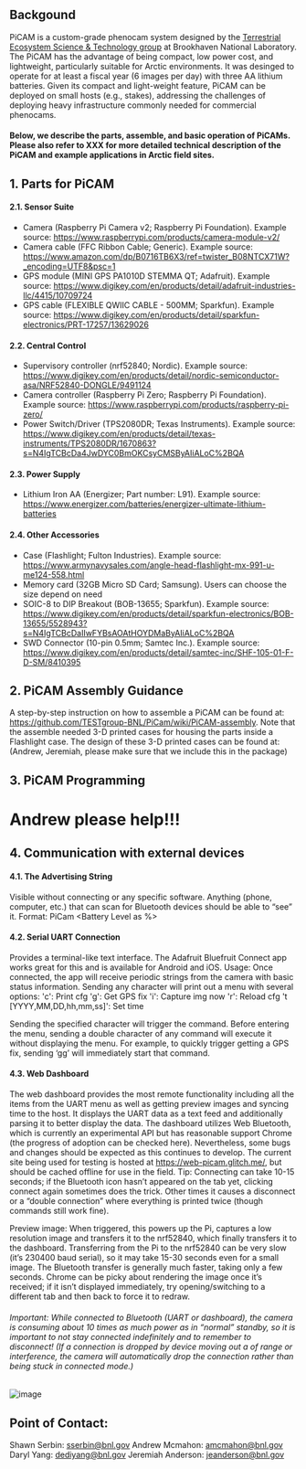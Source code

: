 ## Backgound
PiCAM is a custom-grade phenocam system designed by the [Terrestrial Ecosystem Science & Technology group](https://www.bnl.gov/envsci/testgroup/) at Brookhaven National Laboratory. The PiCAM has the advantage of being compact, low power cost, and lightweight, particularly suitable for Arctic environments. It was desinged to operate for at least a fiscal year (6 images per day) with three AA lithium batteries. Given its compact and light-weight feature, PiCAM can be deployed on small hosts (e.g., stakes), addressing the challenges of deploying heavy infrastructure commonly needed for commercial phenocams.

#### Below, we describe the parts, assemble, and basic operation of PiCAMs. Please also refer to XXX for more detailed technical description of the PiCAM and example applications in Arctic field sites. 

## 1. Parts for PiCAM
#### 2.1. Sensor Suite
* Camera (Raspberry Pi Camera v2; Raspberry Pi Foundation). Example source: https://www.raspberrypi.com/products/camera-module-v2/
* Camera cable (FFC Ribbon Cable; Generic). Example source: https://www.amazon.com/dp/B0716TB6X3/ref=twister_B08NTCX71W?_encoding=UTF8&psc=1
* GPS module (MINI GPS PA1010D STEMMA QT; Adafruit). Example source: https://www.digikey.com/en/products/detail/adafruit-industries-llc/4415/10709724
* GPS cable (FLEXIBLE QWIIC CABLE - 500MM; Sparkfun). Example source: https://www.digikey.com/en/products/detail/sparkfun-electronics/PRT-17257/13629026
#### 2.2. Central Control
* Supervisory controller (nrf52840; Nordic). Example source: https://www.digikey.com/en/products/detail/nordic-semiconductor-asa/NRF52840-DONGLE/9491124
* Camera controller (Raspberry Pi Zero; Raspberry Pi Foundation). Example source: https://www.raspberrypi.com/products/raspberry-pi-zero/
* Power Switch/Driver (TPS2080DR; Texas Instruments). Example source: https://www.digikey.com/en/products/detail/texas-instruments/TPS2080DR/1670863?s=N4IgTCBcDa4JwDYC0BmOKCsyCMSByAIiALoC%2BQA
#### 2.3. Power Supply
* Lithium Iron AA (Energizer; Part number: L91). Example source: https://www.energizer.com/batteries/energizer-ultimate-lithium-batteries
#### 2.4. Other Accessories
* Case (Flashlight; Fulton Industries). Example source: https://www.armynavysales.com/angle-head-flashlight-mx-991-u-me124-558.html
* Memory card (32GB Micro SD Card; Samsung). Users can choose the size depend on need
* SOIC-8 to DIP Breakout (BOB-13655; Sparkfun). Example source: https://www.digikey.com/en/products/detail/sparkfun-electronics/BOB-13655/5528943?s=N4IgTCBcDaIIwFYBsAOAtHOYDMaByAIiALoC%2BQA
* SWD Connector (10-pin 0.5mm; Samtec Inc.). Example source: https://www.digikey.com/en/products/detail/samtec-inc/SHF-105-01-F-D-SM/8410395

## 2. PiCAM Assembly Guidance
A step-by-step instruction on how to assemble a PiCAM can be found at: https://github.com/TESTgroup-BNL/PiCam/wiki/PiCAM-assembly. Note that the assemble needed 3-D printed cases for housing the parts inside a Flashlight case. The design of these 3-D printed cases can be found at: (Andrew, Jeremiah, please make sure that we include this in the package)

## 3. PiCAM Programming
# Andrew please help!!!

## 4. Communication with external devices
#### 4.1. The Advertising String
Visible without connecting or any specific software.  Anything (phone, computer, etc.) that can scan for Bluetooth devices should be able to “see” it.
Format: PiCam <ID> <Battery Level as %> <images captured in current run> <date> <time>

#### 4.2. Serial UART Connection
Provides a terminal-like text interface.  The Adafruit Bluefruit Connect app works great for this and is available for Android and iOS.
Usage: Once connected, the app will receive periodic strings from the camera with basic status information.  Sending any character will print out a menu with several options:
'c': Print cfg
'g': Get GPS fix
'i': Capture img now
'r': Reload cfg
't [YYYY,MM,DD,hh,mm,ss]': Set time

Sending the specified character will trigger the command.  Before entering the menu, sending a double character of any command will execute it without displaying the menu.  For example, to quickly trigger getting a GPS fix, sending ‘gg’ will immediately start that command.

#### 4.3. Web Dashboard
The web dashboard provides the most remote functionality including all the items from the UART menu as well as getting preview images and syncing time to the host.  It displays the UART data as a text feed and additionally parsing it to better display the data.
The dashboard utilizes Web Bluetooth, which is currently an experimental API but has reasonable support Chrome (the progress of adoption can be checked here).  Nevertheless, some bugs and changes should be expected as this continues to develop.  The current site being used for testing is hosted at https://web-picam.glitch.me/, but should be cached offline for use in the field.  Tip: Connecting can take 10-15 seconds; if the Bluetooth icon hasn’t appeared on the tab yet, clicking connect again sometimes does the trick.  Other times it causes a disconnect or a “double connection” where everything is printed twice (though commands still work fine). 
  
Preview image: When triggered, this powers up the Pi, captures a low resolution image and transfers it to the nrf52840, which finally transfers it to the dashboard.  Transferring from the Pi to the nrf52840 can be very slow (it’s 230400 baud serial), so it may take 15-30 seconds even for a small image.  The Bluetooth transfer is generally much faster, taking only a few seconds.  Chrome can be picky about rendering the image once it’s received; if it isn’t displayed immediately, try opening/switching to a different tab and then back to force it to redraw.

###### Important:  While connected to Bluetooth (UART or dashboard), the camera is consuming about 10 times as much power as in “normal” standby, so it is important to not stay connected indefinitely and to remember to disconnect!  (If a connection is dropped by device moving out a of range or interference, the camera will automatically drop the connection rather than being stuck in connected mode.)
![image](https://user-images.githubusercontent.com/41143480/220488276-373023ed-733e-4ed0-a034-7da8dce490a3.png)


## Point of Contact:
Shawn Serbin: sserbin@bnl.gov Andrew Mcmahon: amcmahon@bnl.gov Daryl Yang: dediyang@bnl.gov Jeremiah Anderson: jeanderson@bnl.gov
